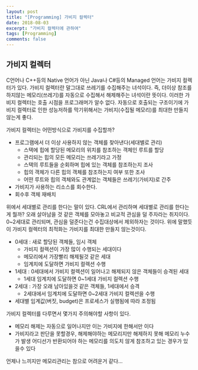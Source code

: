 ```yaml
---
layout: post
title: "[Programming] 가비지 컬렉터"
date: 2018-08-03
excerpt: "가비지 컬렉터에 관하여"
tags: [Programming]
comments: false
---
```


## 가비지 컬렉터

C언어나 C++등의 Native 언어가 아닌 Java나 C#등의 Managed 언어는 가비지 컬렉터가 있다.
가비지 컬렉터란 말그대로 쓰레기를 수집해주는 녀석이다.
즉, 더이상 참조를 하지않는 메모리(쓰레기)를 자동으로 수집해서 해제해주는 녀석이란 뜻이다.
이러한 가비지 컬렉터는 호출 시점을 프로그래머가 알수 없다. 자동으로 호출되는 구조이기에
가비지 컬렉터로 인한 성능저하를 막기위해서는 가비지(수집될 메모리)를 최대한 만들지 않는게
좋다.

가비지 컬렉터는 어떤방식으로 가비지를 수집할까?

  * 프로그램에서 더 이상 사용하지 않는 객체를 찾아낸다(세대별로 관리)
    * 스택에 힙에 할당된 메모리의 위치를 참조하는 객체인 루트를 할당
    * 관리되는 힙의 모든 메모리는 쓰레기라고 가정
    * 스택의 루트들을 순회하며 힙에 있는 객체를 참조하는지 조사
    * 힙의 객체가 다른 힙의 객체를 참조하는지 여부 또한 조사
    * 어떤 루트와 힙의 객체와도 관계없는 객체들은 쓰레기(가비지)로 간주
  * 가비지가 사용하는 리소스를 회수한다.
  * 회수후 객체 재배치

위에서 세대별로 관리를 한다는 말이 있다. CRL에서 관리하며 세대별로 관리를 한다는게 뭘까?
오래 살아남을 것 같은 객체를 모아놓고 비교적 관심을 덜 주자라는 취지이다.
0~2세대로 관리되며, 관심을 덜준다는건 수집대상에서 제외하자는 것이다. 위에 말했듯이
가비지 컬렉터의 최적화는 가비지를 최대한 만들지 않는것이다.  

  * 0세대 : 새로 할당된 객체들, 임시 객체
    * 가비지 컬렉션이 가장 많이 수행되는 세대이다
    * 메모리에서 가장빨리 해제될것 같은 세대
    * 임계치에 도달하면 가비지 컬렉션 수행
  * 1세대 : 0세대에서 가비지 컬렉션이 일어나고 해제되지 않은 객체들이 승격된 세대
    * 1세대 임계치에 도달하면 0~1세대 가비지 컬렉션 수행
  * 2세대 : 가장 오래 남아있을것 같은 객체들, 1세대에서 승격
    * 2세대에서 임계치에 도달하면 0~2세대 가비지 컬렉션을 수행
  * 세대별 임계값(버짓, budget)은 프로세스가 실행됨에 따라 조정됨

가비지 컬렉터를 다루면서 몇가지 주의해야할 사항이 있다.
  * 메모리 해제는 자동으로 일어나지만 이는 가비지에 한해서만 이다
  * 가비지라고 판단을 못할경우, 해제해야하는 메모리지만 해제하지 못해 메모리 누수가 발생
  어디선가 반환되어야 하는 메모리를 의도치 않게 참조하고 있는 경우가 있을수 있다

언제나 느끼지만 메모리관리는 참으로 어려운거 같다...
